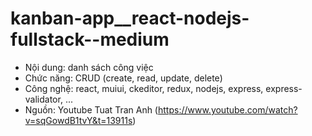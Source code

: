 # kanban-app__react-nodejs-fullstack--medium
- Nội dung: danh sách công việc
- Chức năng: CRUD (create, read, update, delete)
- Công nghệ: react, muiui, ckeditor, redux, nodejs, express, express-validator, ...
- Nguồn: Youtube Tuat Tran Anh (https://www.youtube.com/watch?v=sqGowdB1tvY&t=13911s)
